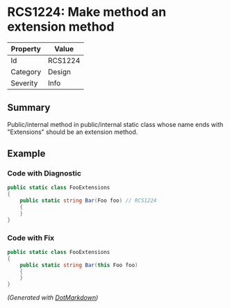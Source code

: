 # RCS1224: Make method an extension method

| Property | Value   |
| -------- | ------- |
| Id       | RCS1224 |
| Category | Design  |
| Severity | Info    |

## Summary

Public/internal method in public/internal static class whose name ends with "Extensions" should be an extension method.

## Example

### Code with Diagnostic

```csharp
public static class FooExtensions
{
    public static string Bar(Foo foo) // RCS1224
    {
    }
}
```

### Code with Fix

```csharp
public static class FooExtensions
{
    public static string Bar(this Foo foo)
    {
    }
}
```


*\(Generated with [DotMarkdown](http://github.com/JosefPihrt/DotMarkdown)\)*